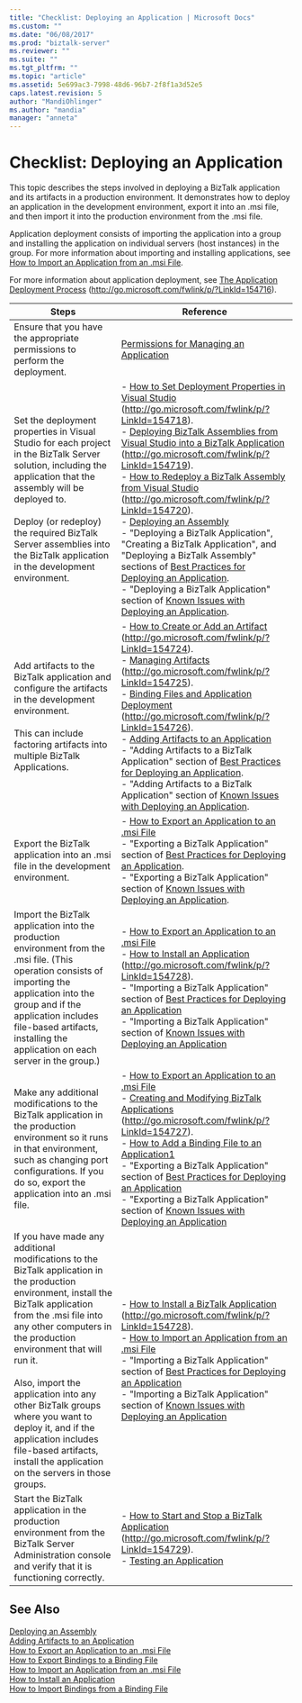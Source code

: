 ```yaml
---
title: "Checklist: Deploying an Application | Microsoft Docs"
ms.custom: ""
ms.date: "06/08/2017"
ms.prod: "biztalk-server"
ms.reviewer: ""
ms.suite: ""
ms.tgt_pltfrm: ""
ms.topic: "article"
ms.assetid: 5e699ac3-7998-48d6-96b7-2f8f1a3d52e5
caps.latest.revision: 5
author: "MandiOhlinger"
ms.author: "mandia"
manager: "anneta"
---
```

# Checklist: Deploying an Application
This topic describes the steps involved in deploying a BizTalk application and its artifacts in a production environment. It demonstrates how to deploy an application in the development environment, export it into an .msi file, and then import it into the production environment from the .msi file.  
  
 Application deployment consists of importing the application into a group and installing the application on individual servers (host instances) in the group. For more information about importing and installing applications, see [How to Import an Application from an .msi File](../technical-guides/how-to-import-an-application-from-an-msi-file.md).  
  
 For more information about application deployment, see [The Application Deployment Process](http://go.microsoft.com/fwlink/p/?LinkId=154716) (http://go.microsoft.com/fwlink/p/?LinkId=154716).  
  
|Steps|Reference|  
|-----------|---------------|  
|Ensure that you have the appropriate permissions to perform the deployment.|[Permissions for Managing an Application](../technical-guides/permissions-for-managing-an-application.md)|  
|Set the deployment properties in Visual Studio for each project in the BizTalk Server solution, including the application that the assembly will be deployed to.<br /><br /> Deploy (or redeploy) the required BizTalk Server assemblies into the BizTalk application in the development environment.|-   [How to Set Deployment Properties in Visual Studio](http://go.microsoft.com/fwlink/p/?LinkId=154718) (http://go.microsoft.com/fwlink/p/?LinkId=154718).<br />-   [Deploying BizTalk Assemblies from Visual Studio into a BizTalk Application](http://go.microsoft.com/fwlink/p/?LinkId=154719) (http://go.microsoft.com/fwlink/p/?LinkId=154719).<br />-   [How to Redeploy a BizTalk Assembly from Visual Studio](http://go.microsoft.com/fwlink/p/?LinkId=154720) (http://go.microsoft.com/fwlink/p/?LinkId=154720).<br />-   [Deploying an Assembly](../technical-guides/deploying-an-assembly.md)<br />-   "Deploying a BizTalk Application", "Creating a BizTalk Application", and "Deploying a BizTalk Assembly" sections of [Best Practices for Deploying an Application](https://msdn.microsoft.com/library/gg634504.aspx).<br />-   "Deploying a BizTalk Application" section of [Known Issues with Deploying an Application](../technical-guides/known-issues-with-deploying-an-application.md).|  
|Add artifacts to the BizTalk application and configure the artifacts in the development environment.<br /><br /> This can include factoring artifacts into multiple BizTalk Applications.|-   [How to Create or Add an Artifact](http://go.microsoft.com/fwlink/p/?LinkId=154724) (http://go.microsoft.com/fwlink/p/?LinkId=154724).<br />-   [Managing Artifacts](http://go.microsoft.com/fwlink/p/?LinkId=154725) (http://go.microsoft.com/fwlink/p/?LinkId=154725).<br />-   [Binding Files and Application Deployment](http://go.microsoft.com/fwlink/p/?LinkId=154726) (http://go.microsoft.com/fwlink/p/?LinkId=154726).<br />-   [Adding Artifacts to an Application](../technical-guides/adding-artifacts-to-an-application.md)<br />-   "Adding Artifacts to a BizTalk Application" section of [Best Practices for Deploying an Application](https://msdn.microsoft.com/library/gg634504.aspx).<br />-   "Adding Artifacts to a BizTalk Application" section of [Known Issues with Deploying an Application](../technical-guides/known-issues-with-deploying-an-application.md).|  
|Export the BizTalk application into an .msi file in the development environment.|-   [How to Export an Application to an .msi File](../technical-guides/how-to-export-an-application-to-an-msi-file.md)<br />-   "Exporting a BizTalk Application" section of [Best Practices for Deploying an Application](https://msdn.microsoft.com/library/gg634504.aspx).<br />-   "Exporting a BizTalk Application" section of [Known Issues with Deploying an Application](../technical-guides/known-issues-with-deploying-an-application.md).|  
|Import the BizTalk application into the production environment from the .msi file. (This operation consists of importing the application into the group and if the application includes file-based artifacts, installing the application on each server in the group.)|-   [How to Export an Application to an .msi File](../technical-guides/how-to-export-an-application-to-an-msi-file.md)<br />-   [How to Install an Application](http://go.microsoft.com/fwlink/p/?LinkId=154728) (http://go.microsoft.com/fwlink/p/?LinkId=154728).<br />-   "Importing a BizTalk Application" section of [Best Practices for Deploying an Application](https://msdn.microsoft.com/library/gg634504.aspx)<br />-   "Importing a BizTalk Application" section of [Known Issues with Deploying an Application](../technical-guides/known-issues-with-deploying-an-application.md)|  
|Make any additional modifications to the BizTalk application in the production environment so it runs in that environment, such as changing port configurations. If you do so, export the application into an .msi file.|-   [How to Export an Application to an .msi File](../technical-guides/how-to-export-an-application-to-an-msi-file.md)<br />-   [Creating and Modifying BizTalk Applications](http://go.microsoft.com/fwlink/p/?LinkId=154727) (http://go.microsoft.com/fwlink/p/?LinkId=154727).<br />-   [How to Add a Binding File to an Application1](../technical-guides/how-to-add-a-binding-file-to-an-application1.md)<br />-   "Exporting a BizTalk Application" section of [Best Practices for Deploying an Application](https://msdn.microsoft.com/library/gg634504.aspx)<br />-   "Exporting a BizTalk Application" section of [Known Issues with Deploying an Application](../technical-guides/known-issues-with-deploying-an-application.md)|  
|If you have made any additional modifications to the BizTalk application in the production environment, install the BizTalk application from the .msi file into any other computers in the production environment that will run it.<br /><br /> Also, import the application into any other BizTalk groups where you want to deploy it, and if the application includes file-based artifacts, install the application on the servers in those groups.|-   [How to Install a BizTalk Application](http://go.microsoft.com/fwlink/p/?LinkId=154728) (http://go.microsoft.com/fwlink/p/?LinkId=154728).<br />-   [How to Import an Application from an .msi File](../technical-guides/how-to-import-an-application-from-an-msi-file.md)<br />-   "Importing a BizTalk Application" section of [Best Practices for Deploying an Application](https://msdn.microsoft.com/library/gg634504.aspx)<br />-   "Importing a BizTalk Application" section of [Known Issues with Deploying an Application](../technical-guides/known-issues-with-deploying-an-application.md)|  
|Start the BizTalk application in the production environment from the BizTalk Server Administration console and verify that it is functioning correctly.|-   [How to Start and Stop a BizTalk Application](http://go.microsoft.com/fwlink/p/?LinkId=154729) (http://go.microsoft.com/fwlink/p/?LinkId=154729).<br />-   [Testing an Application](../technical-guides/testing-an-application.md)|  
  
## See Also  
 [Deploying an Assembly](../technical-guides/deploying-an-assembly.md)   
 [Adding Artifacts to an Application](../technical-guides/adding-artifacts-to-an-application.md)   
 [How to Export an Application to an .msi File](../technical-guides/how-to-export-an-application-to-an-msi-file.md)   
 [How to Export Bindings to a Binding File](../technical-guides/how-to-export-bindings-to-a-binding-file.md)   
 [How to Import an Application from an .msi File](../technical-guides/how-to-import-an-application-from-an-msi-file.md)   
 [How to Install an Application](../technical-guides/how-to-install-an-application.md)   
 [How to Import Bindings from a Binding File](../technical-guides/how-to-import-bindings-from-a-binding-file.md)
